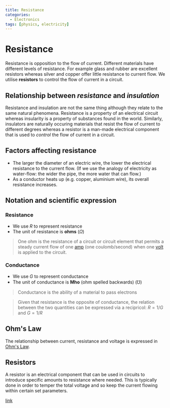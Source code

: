 ```yaml
---
title: Resistance
categories:
  - Electronics
tags: [physics, electricity]
---
```


# Resistance

Resistance is opposition to the flow of current. Different materials have different levels of resistance. For example glass and rubber are excellent resistors whereas silver and copper offer little resistance to current flow. We utilise **resistors** to control the flow of current in a circuit.

## Relationship between _resistance_ and _insulation_

Resistance and insulation are not the same thing although they relate to the same natural phenomena. Resistance is a property of an electrical circuit whereas insularity is a property of substances found in the world. Similarly, insulators are naturally occuring materials that resist the flow of current to different degrees whereas a resistor is a man-made electrical component that is used to _control_ the flow of current in a circuit.

## Factors affecting resistance

- The larger the diameter of an electric wire, the lower the electrical resistance to the current flow. (If we use the analogy of electricity as water-flow: the wider the pipe, the more water that can flow.)
- As a conductor heats up (e.g. copper, aluminium wire), its overall resistance increases.

## Notation and scientific expression

### Resistance

- We use $R$ to represent resistance
- The unit of resistance is **ohms** ($\Omega$)

> One ohm is the resistance of a circuit or circuit element that permits a steady current flow of one [amp](/Electronics/Current.md#formal-expression) (one coulomb/second) when one [volt](/Electronics/Physics_of_electricity/Voltage.md#voltage) is applied to the circuit.

### Conductance

- We use $G$ to represent conductance
- The unit of conductance is **Mho** (ohm spelled backwards) ($\mho$)

> Conductance is the ability of a material to pass electrons

> Given that resistance is the opposite of conductance, the relation between the two quantities can be expressed via a recipricol: $R = 1/G$ and $G = 1/R$

## Ohm's Law

The relationship between current, resistance and voltage is expressed in [Ohm's Law](/Electronics/Physics_of_electricity/Ohms_Law.md).

## Resistors

A resistor is an electrical component that can be used in circuits to introduce specific amounts to resistance where needed. This is typically done in order to temper the total voltage and so keep the current flowing within certain set parameters.

[link](/Algorithms/Algorithmic_complexity.md)
